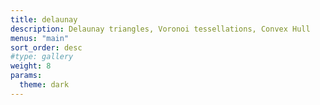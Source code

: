 ```yaml
---
title: delaunay
description: Delaunay triangles, Voronoi tessellations, Convex Hull
menus: "main"
sort_order: desc
#type: gallery
weight: 8
params:
  theme: dark
---
```

